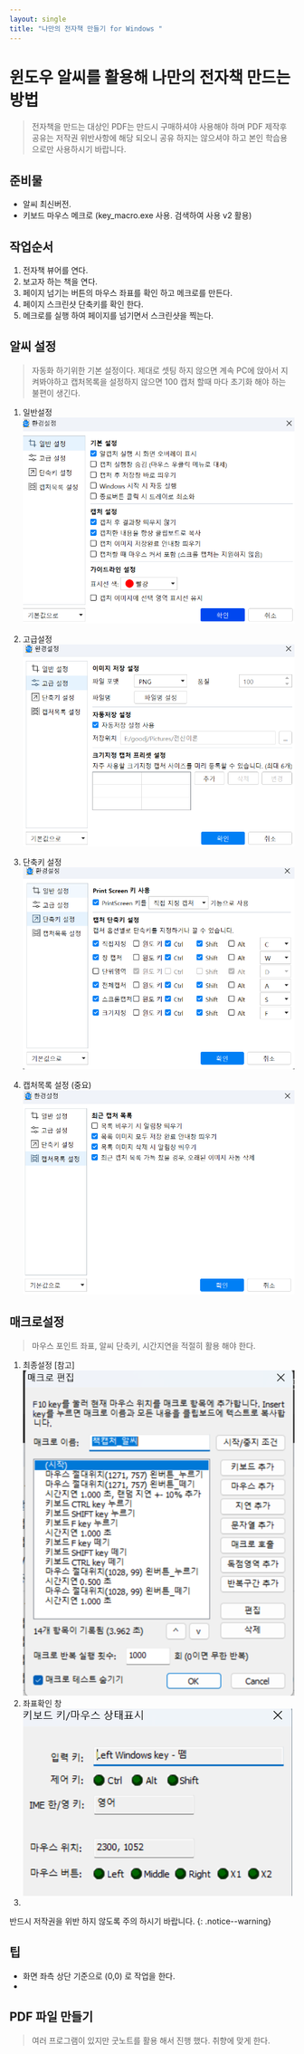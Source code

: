 ```yaml
---
layout: single
title: "나만의 전자책 만들기 for Windows "
---
```


# 윈도우 알씨를 활용해 나만의 전자책 만드는 방법
> 전자책을 만드는 대상인 PDF는 만드시 구매하셔야 사용해야 하며 PDF 제작후 공유는 저작권 위반사항에 해당 되오니 공유 하지는 않으셔야 하고 본인 학습용으로만 사용하시기 바랍니다.

## 준비물
- 알씨 최신버전.
- 키보드 마우스 메크로 (key_macro.exe 사용. 검색하여 사용 v2 활용)


## 작업순서
1. 전자책 뷰어를 연다. 
2. 보고자 하는 책을 연다.
3. 페이지 넘기는 버튼의 마우스 좌표를 확인 하고 메크로를 만든다.
4. 페이지 스크린샷 단축키를 확인 한다.
5. 메크로를 실행 하여 페이지를 넘기면서 스크린샷을 찍는다.

## 알씨 설정
> 자동화 하기위한 기본 설정이다. 제대로 셋팅 하지 않으면 계속 PC에 앉아서 지켜봐야하고 캡처목록을 설정하지 않으면 100 캡처 할때 마다 초기화 해야 하는 불편이 생긴다.

1. 일반설정
  ![](/assets/images/2023-03-01-14-04-13.png)

2. 고급설정
   ![](/assets/images/2023-03-01-14-05-25.png)

3. 단축키 설정
   ![](/assets/images/2023-03-01-14-06-17.png)

4. 캡처목록 설정 (중요)
   ![](/assets/images/2023-03-01-14-06-56.png)

## 매크로설정
> 마우스 포인트 좌표, 알씨 단축키, 시간지연을 적절히 활용 해야 한다.
1. 최종설정 [참고]
  ![](/assets/images/2023-03-01-14-10-31.png)
2. 좌표확인 창
  ![](/assets/images/2023-03-01-14-11-01.png)
3. 

반드시 저작권을 위반 하지 않도록 주의 하시기 바랍니다.
{: .notice--warning}

## 팁
- 화면 좌측 상단 기준으로 (0,0) 로 작업을 한다.
- 

## PDF 파일 만들기
> 여러 프로그램이 있지만 굿노트를 활용 해서 진행 했다. 취향에 맞게 한다.